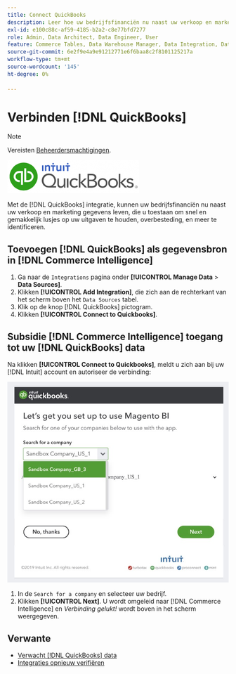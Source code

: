 ```yaml
---
title: Connect QuickBooks
description: Leer hoe uw bedrijfsfinanciën nu naast uw verkoop en marketing gegevens kunnen leven, die u toestaan om snel en gemakkelijk lusjes op uw uitgaven te houden, overbesteding, en meer te identificeren.
exl-id: e100c88c-af59-4185-b2a2-c8e77bfd7277
role: Admin, Data Architect, Data Engineer, User
feature: Commerce Tables, Data Warehouse Manager, Data Integration, Data Import/Export
source-git-commit: 6e2f9e4a9e91212771e6f6baa8c2f8101125217a
workflow-type: tm+mt
source-wordcount: '145'
ht-degree: 0%

---
```


# Verbinden [!DNL QuickBooks]

>[!NOTE]
>
>Vereisten [Beheerdersmachtigingen](../../../administrator/user-management/user-management.md).

![](../../../assets/Quickbooks.png)

Met de [!DNL QuickBooks] integratie, kunnen uw bedrijfsfinanciën nu naast uw verkoop en marketing gegevens leven, die u toestaan om snel en gemakkelijk lusjes op uw uitgaven te houden, overbesteding, en meer te identificeren.

## Toevoegen [!DNL QuickBooks] als gegevensbron in [!DNL Commerce Intelligence]

1. Ga naar de `Integrations` pagina onder **[!UICONTROL Manage Data** > **Data Sources]**.
1. Klikken **[!UICONTROL Add Integration]**, die zich aan de rechterkant van het scherm boven het `Data Sources` tabel.
1. Klik op de knop [!DNL QuickBooks] pictogram.
1. Klikken **[!UICONTROL Connect to Quickbooks]**.

## Subsidie [!DNL Commerce Intelligence] toegang tot uw [!DNL QuickBooks] data

Na klikken **[!UICONTROL Connect to Quickbooks]**, meldt u zich aan bij uw [!DNL Intuit] account en autoriseer de verbinding:

![](../../../assets/QuickBooks_App_Store_1.jpg)

1. In de `Search for a company` en selecteer uw bedrijf.
1. Klikken **[!UICONTROL Next]**. U wordt omgeleid naar [!DNL Commerce Intelligence] en *Verbinding gelukt!* wordt boven in het scherm weergegeven.

## Verwante

* [Verwacht [!DNL QuickBooks] data](../integrations/quickbooks-data.md)
* [Integraties opnieuw verifiëren](https://experienceleague.adobe.com/docs/commerce-knowledge-base/kb/how-to/mbi-reauthenticating-integrations.html)
